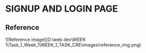 # SIGNUP AND LOGIN PAGE

## Reference

![Reference image](D:\web dev\WEEK 1\Task_1_Week_1\WEEK_1_TASK_CRE\images\reference_img.png)
